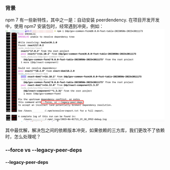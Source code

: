 ### 背景
npm 7 有一些新特性，其中之一是：自动安装 peerdendency. 在项目开发开发中，使用 npm7 安装包时，经常遇到冲突，例如：
<img src="./assets/npm7.jpeg"/>

其中最优解，解决包之间的依赖版本冲突，如果依赖的三方库，我们更改不了依赖时，怎么处理呢？

### --force vs --legacy-peer-deps
#### --legacy-peer-deps
